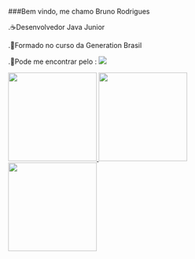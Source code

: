 ###Bem vindo, me chamo Bruno Rodrigues

.☕Desenvolvedor Java Junior

.🌈Formado no curso da Generation Brasil 

.💼Pode me encontrar pelo : <a href="https://www.linkedin.com/in/bruno-martins-8667b0180/"> <img src="https://img.shields.io/badge/LinkedIn-0077B5?style=for-the-badge&logo=linkedin&logoColor=white">


  <a href="https://github.com/obrunorm">
  <img height="180em" src="https://github-readme-stats.vercel.app/api?username=obrunorm&show_icons=true&theme=default&include_all_commits=true&count_private=true"/>
  <img height="180em" src="https://github-readme-stats.vercel.app/api/top-langs/?username=obrunorm&layout=compact&langs_count=7&theme=default"/>
  
  <img height="180em" src = "https://meneguite.com/2017/10/01/golang-desbravando-uma-linguagem-de-programacao-parte-1/001.gif">

    
  
  
  

  
